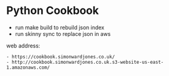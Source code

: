 # Python Cookbook

- run make build to rebuild json index
- run skinny sync to replace json in aws


web address:

    - https://cookbook.simonwardjones.co.uk/
    - http://cookbook.simonwardjones.co.uk.s3-website-us-east-1.amazonaws.com/
